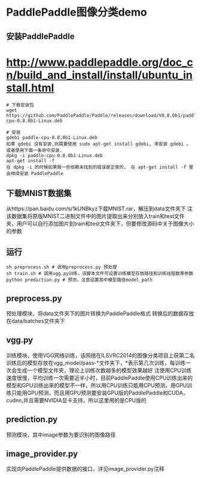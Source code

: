 
# PaddlePaddle图像分类demo



## 安装PaddlePaddle
# http://www.paddlepaddle.org/doc_cn/build_and_install/install/ubuntu_install.html
```
# 下载安装包
wget https://github.com/PaddlePaddle/Paddle/releases/download/V0.8.0b1/paddle-cpu-0.8.0b1-Linux.deb

# 安装
gdebi paddle-cpu-0.8.0b1-Linux.deb
如果 gdebi 没有安装,则需要使用 sudo apt-get install gdebi, 来安装 gdebi 。
或者使用下面一条命令安装.
dpkg -i paddle-cpu-0.8.0b1-Linux.deb
apt-get install -f
在 dpkg -i 的时候如果报一些依赖未找到的错误是正常的， 在 apt-get install -f 里会继续安装 PaddlePaddle
```

## 下载MNIST数据集
从https://pan.baidu.com/s/1kUNBkyz下载MNIST.rar，解压到data文件夹下
注该数据集将原版MNIST二进制文件中的图片提取出来分别放入train和test文件夹，用户可以自行添加图片到train和test文件夹下，但要修改源码中关于图像大小的参数

## 运行

```
sh preprocess.sh # 调用preprocess.py 预处理
sh train.sh # 调用vgg.py训练，该脚本文件可设置训练模型存放路径和训练线程数等参数
python prediction.py # 预测，注意设置其中模型路径model_path
```

## preprocess.py 

预处理模块，将data文件夹下的图片转换为PaddlePaddle格式
转换后的数据存放在data/batches文件夹下

## vgg.py

训练模块，使用VGG网络训练，该网络在ILSVRC2014的图像分类项目上获第二名
训练后的模型存放在vgg_model/pass-*文件夹下，*表示第几次训练，每训练一次会生成一个模型文件夹，理论上训练次数越多的模型效果越好
注使用CPU训练速度很慢，平均训练一次需要近半小时，目前PaddlePaddle使用CPU训练出来的模型和GPU训练出来的模型不一样，所以用CPU训练只能用CPU预测，用GPU训练只能用GPU预测，而且用GPU预测要安装GPU版的PaddlePaddle和CUDA，cudnn,并且需要NVIDIA显卡支持，所以这里用的是CPU版的

## prediction.py

预测模块，其中image参数为要识别的图像路径

## image_provider.py

实现向PaddlePaddle提供数据的接口，详见image_provider.py注释